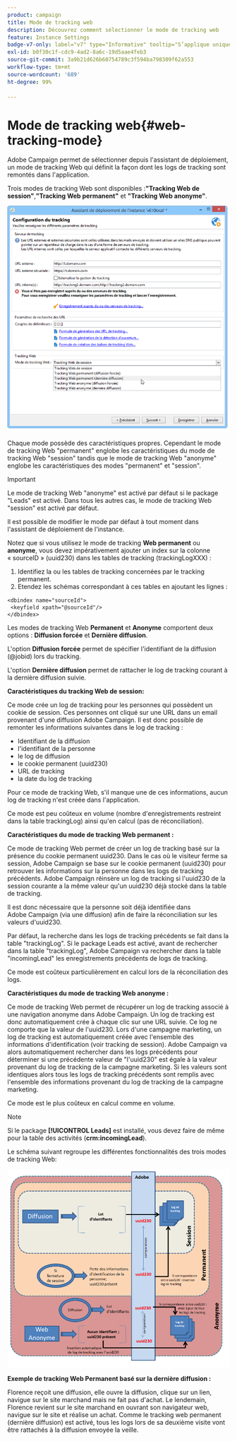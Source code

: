 ```yaml
---
product: campaign
title: Mode de tracking web
description: Découvrez comment sélectionner le mode de tracking web
feature: Instance Settings
badge-v7-only: label="v7" type="Informative" tooltip="S’applique uniquement à Campaign Classic v7"
exl-id: b0f30c1f-cdc9-4ad2-8a6c-19d5aae4feb3
source-git-commit: 3a9b21d626b60754789c3f594ba798309f62a553
workflow-type: tm+mt
source-wordcount: '689'
ht-degree: 99%

---
```


# Mode de tracking web{#web-tracking-mode}



Adobe Campaign permet de sélectionner depuis l&#39;assistant de déploiement, un mode de tracking Web qui définit la façon dont les logs de tracking sont remontés dans l&#39;application.

Trois modes de tracking Web sont disponibles :**&quot;Tracking Web de session&quot;**,**&quot;Tracking Web permanent&quot;** et **&quot;Tracking Web anonyme&quot;**.

![](assets/s_ncs_install_deployment_wiz_tracking_mode.png)

Chaque mode possède des caractéristiques propres. Cependant le mode de tracking Web &quot;permanent&quot; englobe les caractéristiques du mode de tracking Web &quot;session&quot; tandis que le mode de tracking Web &quot;anonyme&quot; englobe les caractéristiques des modes &quot;permanent&quot; et &quot;session&quot;.

>[!IMPORTANT]
>
>Le mode de tracking Web &quot;anonyme&quot; est activé par défaut si le package &quot;Leads&quot; est activé. Dans tous les autres cas, le mode de tracking Web &quot;session&quot; est activé par défaut.
>
>Il est possible de modifier le mode par défaut à tout moment dans l&#39;assistant de déploiement de l&#39;instance.

Notez que si vous utilisez le mode de tracking **Web permanent** ou **anonyme**, vous devez impérativement ajouter un index sur la colonne « sourceID » (uuid230) dans les tables de tracking (trackingLogXXX) :

1. Identifiez la ou les tables de tracking concernées par le tracking permanent.
1. Etendez les schémas correspondant à ces tables en ajoutant les lignes :

```
<dbindex name="sourceId">
 <keyfield xpath="@sourceId"/>
</dbindex>
```

Les modes de tracking Web **Permanent** et **Anonyme** comportent deux options : **Diffusion forcée** et **Dernière diffusion**.

L&#39;option **Diffusion forcée** permet de spécifier l&#39;identifiant de la diffusion (@jobid) lors du tracking.

L&#39;option **Dernière diffusion** permet de rattacher le log de tracking courant à la dernière diffusion suivie.

**Caractéristiques du tracking Web de session:**

Ce mode crée un log de tracking pour les personnes qui possèdent un cookie de session. Ces personnes ont cliqué sur une URL dans un email provenant d&#39;une diffusion Adobe Campaign. Il est donc possible de remonter les informations suivantes dans le log de tracking :

* Identifiant de la diffusion
* l&#39;identifiant de la personne
* le log de diffusion
* le cookie permanent (uuid230)
* URL de tracking
* la date du log de tracking

Pour ce mode de tracking Web, s&#39;il manque une de ces informations, aucun log de tracking n&#39;est créée dans l&#39;application.

Ce mode est peu coûteux en volume (nombre d&#39;enregistrements restreint dans la table trackingLog) ainsi qu&#39;en calcul (pas de réconciliation).

**Caractéristiques du mode de tracking Web permanent :**

Ce mode de tracking Web permet de créer un log de tracking basé sur la présence du cookie permanent uuid230. Dans le cas où le visiteur ferme sa session, Adobe Campaign se base sur le cookie permanent (uuid230) pour retrouver les informations sur la personne dans les logs de tracking précédents. Adobe Campaign réinsère un log de tracking si l&#39;uuid230 de la session courante a la même valeur qu&#39;un uuid230 déjà stocké dans la table de tracking.

Il est donc nécessaire que la personne soit déjà identifiée dans Adobe Campaign (via une diffusion) afin de faire la réconciliation sur les valeurs d&#39;uuid230.

Par défaut, la recherche dans les logs de tracking précédents se fait dans la table &quot;trackingLog&quot;. Si le package Leads est activé, avant de rechercher dans la table &quot;trackingLog&quot;, Adobe Campaign va rechercher dans la table &quot;incomingLead&quot; les enregistrements précédents de logs de tracking.

Ce mode est coûteux particulièrement en calcul lors de la réconciliation des logs.

**Caractéristiques du mode de tracking Web anonyme :**

Ce mode de tracking Web permet de récupérer un log de tracking associé à une navigation anonyme dans Adobe Campaign. Un log de tracking est donc automatiquement crée à chaque clic sur une URL suivie. Ce log ne comporte que la valeur de l&#39;uuid230. Lors d&#39;une campagne marketing, un log de tracking est automatiquement créée avec l&#39;ensemble des informations d&#39;identification (voir tracking de session). Adobe Campaign va alors automatiquement rechercher dans les logs précédents pour déterminer si une précédente valeur de &quot;l&#39;uuid230&quot; est égale à la valeur provenant du log de tracking de la campagne marketing. Si les valeurs sont identiques alors tous les logs de tracking précédents sont remplis avec l&#39;ensemble des informations provenant du log de tracking de la campagne marketing.

Ce mode est le plus coûteux en calcul comme en volume.

>[!NOTE]
>
>Si le package **[!UICONTROL Leads]** est installé, vous devez faire de même pour la table des activités (**crm:incomingLead**).

Le schéma suivant regroupe les différentes fonctionnalités des trois modes de tracking Web:

![](assets/s_ncs_install_deployment_wiz_tracking_schema_mode.png)

**Exemple de tracking Web Permanent basé sur la dernière diffusion :**

Florence reçoit une diffusion, elle ouvre la diffusion, clique sur un lien, navigue sur le site marchand mais ne fait pas d&#39;achat. Le lendemain, Florence revient sur le site marchand en ouvrant son navigateur web, navigue sur le site et réalise un achat. Comme le tracking web permanent (dernière diffusion) est activé, tous les logs lors de sa deuxième visite vont être rattachés à la diffusion envoyée la veille.
